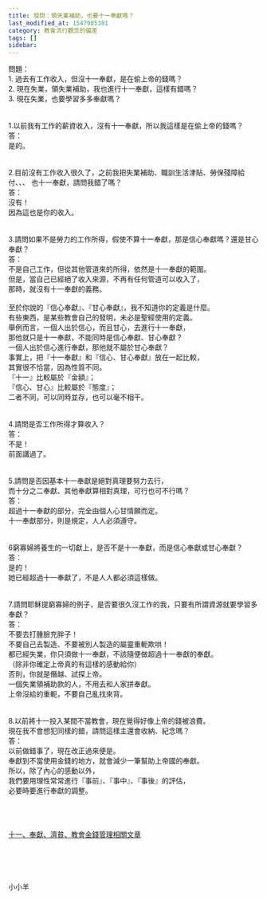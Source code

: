 ```yaml
---
title: 發問：領失業補助，也要十一奉獻嗎？
last_modified_at: 1547985381
category: 教會流行觀念的偏差
tags: []
sidebar: 
---
```


<p>問題：<br/>1.	過去有工作收入，但沒十一奉獻，是在偷上帝的錢嗎？<br/>2.	現在失業，領失業補助，我也進行十一奉獻，這樣有錯嗎？<br/>3.    現在失業，也要學習多多奉獻嗎？<br/><br/><!--more--> <br/>1.以前我有工作的薪資收入，沒有十一奉獻，所以我這樣是在偷上帝的錢嗎？<br/>答：<br/>是的。<br/><br/> <br/>2.目前沒有工作收入很久了，之前我把失業補助、職訓生活津貼、勞保殘障給付、、、 也十一奉獻，請問我錯了嗎？<br/>答：<br/>沒有！<br/>因為這也是你的收入。<br/> <br/><br/>3.請問如果不是勞力的工作所得，假使不算十一奉獻，那是信心奉獻嗎？還是甘心奉獻？<br/>答：<br/>不是自己工作，但從其他管道來的所得，依然是十一奉獻的範圍。<br/>但是，當自己已經絕了收入來源，不再有任何管道可以收入了，<br/>那時，就沒有十一奉獻的義務。<br/><br/>至於你說的『信心奉獻』、『甘心奉獻』，我不知道你的定義是什麼。<br/>有些東西，是某些教會自己的發明，未必是聖經使用的定義。<br/>舉例而言，一個人出於信心，而且甘心，去進行十一奉獻，<br/>那他就只是十一奉獻，不能同時是信心奉獻、甘心奉獻？<br/>一個人出於信心進行奉獻，那他就不屬於甘心奉獻？<br/>事實上，把『十一奉獻』和『信心、甘心奉獻』放在一起比較，<br/>其實很不恰當，因為性質不同。<br/>『十一』比較屬於『金額』；<br/>『信心、甘心』比較屬於『態度』；<br/>二者不同，可以同時並存，也可以毫不相干。<br/> <br/><br/>4.請問是否工作所得才算收入？<br/>答：<br/>不是！<br/>前面講過了。<br/> <br/><br/>5.請問是否因基本十一奉獻是絕對真理要努力去行，<br/>而十分之二奉獻、其他奉獻算相對真理，可行也可不行嗎？<br/>答：<br/>超過十一奉獻的部分，完全由個人心甘情願而定。<br/>十一奉獻部分，則是規定，人人必須遵守。<br/> <br/><br/>6窮寡婦將養生的一切獻上，是否不是十一奉獻，而是信心奉獻或甘心奉獻？<br/>答：<br/>是的！<br/>她已經超過十一奉獻了，不是人人都必須這樣做。<br/> <br/><br/>7.請問耶穌提窮寡婦的例子，是否要很久沒工作的我，只要有所謂資源就要學習多奉獻？<br/>答：<br/>不要去打腫臉充胖子！<br/>不要自己去製造、不要被別人製造的屬靈重軛欺哄！<br/>都已經失業，你只須做十一奉獻，不該隨便做超過十一奉獻的奉獻。<br/>（除非你確定上帝真的有這樣的感動給你）<br/>否則，你就是僭越、試探上帝。<br/>一個失業領補助款的人，不用去和人家拼奉獻。<br/>上帝沒給的重軛，不要自己亂找來背。<br/> <br/><br/>8.以前將十一投入某間不當教會，現在覺得好像上帝的錢被浪費。<br/>現在我不會想犯同樣的錯，請問這樣主還會收納、紀念嗎？<br/>答：<br/>以前做錯事了，現在改正過來便是。<br/>奉獻到不當使用金錢的地方，就會減少一筆幫助上帝國的奉獻。<br/>所以，除了內心的感動以外，<br/>我們要用理性常常進行『事前』、『事中』、『事後』的評估，<br/>必要時要進行奉獻的調整。<br/><br/> <br/><br/><br/><a href="/posts/269196064">十一、奉獻、濟貧、教會金錢管理相關文章 </a><br/> <br/><br/><br/><br/><br/>小小羊<br/><br/><br/>
</p>